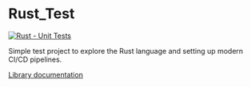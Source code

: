 # Rust_Test

[![Rust - Unit Tests](https://github.com/TheMasonX/Rust_Test/actions/workflows/rust.yml/badge.svg)](https://github.com/TheMasonX/Rust_Test/actions/workflows/rust.yml)

Simple test project to explore the Rust language and setting up modern CI/CD pipelines.

[Library documentation](https://themasonx.github.io/Rust_Test/test_project/)
